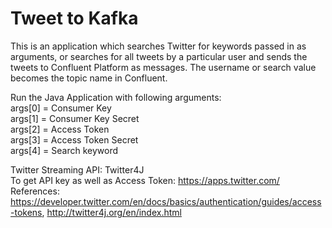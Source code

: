 # Tweet to Kafka

This is an application which searches Twitter for keywords passed in as arguments, or searches for all tweets by a particular user and sends the tweets to Confluent Platform as messages. The username or search value becomes the topic name in Confluent.  

Run the Java Application with following arguments:  
args[0] = Consumer Key  
args[1] = Consumer Key Secret  
args[2] = Access Token  
args[3] = Access Token Secret  
args[4] = Search keyword  

Twitter Streaming API: Twitter4J    
To get API key as well as Access Token: https://apps.twitter.com/    
References: https://developer.twitter.com/en/docs/basics/authentication/guides/access-tokens, 
http://twitter4j.org/en/index.html

